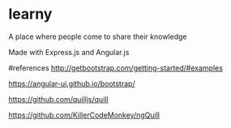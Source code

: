 # learny
A place where people come to share their knowledge

Made with Express.js and Angular.js



#references
http://getbootstrap.com/getting-started/#examples

https://angular-ui.github.io/bootstrap/

https://github.com/quilljs/quill

https://github.com/KillerCodeMonkey/ngQuill
